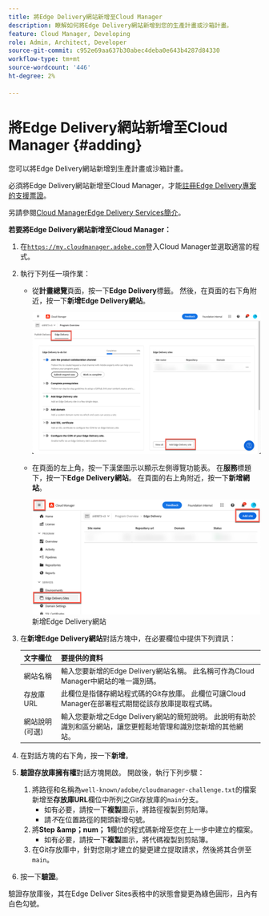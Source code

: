 ```yaml
---
title: 將Edge Delivery網站新增至Cloud Manager
description: 瞭解如何將Edge Delivery網站新增到您的生產計畫或沙箱計畫。
feature: Cloud Manager, Developing
role: Admin, Architect, Developer
source-git-commit: c952e69aa637b30abec4deba0e643b4287d84330
workflow-type: tm+mt
source-wordcount: '446'
ht-degree: 2%

---
```



# 將Edge Delivery網站新增至Cloud Manager {#adding}

您可以將Edge Delivery網站新增到生產計畫或沙箱計畫。

必須將Edge Delivery網站新增至Cloud Manager，才能[註冊Edge Delivery專案的支援票證](/help/edge/overview.md##support-ticket)。

另請參閱[Cloud ManagerEdge Delivery Services簡介](/help/implementing/cloud-manager/edge-delivery/introduction-to-edge-delivery-services.md)。

**若要將Edge Delivery網站新增至Cloud Manager：**

1. 在[`https://my.cloudmanager.adobe.com`](https://my.cloudmanager.adobe.com/)登入Cloud Manager並選取適當的程式。
1. 執行下列任一項作業：

   * 從&#x200B;**計畫總覽**&#x200B;頁面，按一下&#x200B;**Edge Delivery**&#x200B;標籤。 然後，在頁面的右下角附近，按一下&#x200B;**新增Edge Delivery網站**。

     ![從Edge Delivery索引標籤新增Edge Delivery網站](/help/implementing/cloud-manager/assets/cm-eds-add1.png)

   * 在頁面的左上角，按一下漢堡圖示以顯示左側導覽功能表。 在&#x200B;**服務**&#x200B;標題下，按一下&#x200B;**Edge Delivery網站**。 在頁面的右上角附近，按一下&#x200B;**新增網站**。

     ![從Edge Delivery Sites按鈕](/help/implementing/cloud-manager/assets/cm-eds-add2.png)新增Edge Delivery網站

1. 在&#x200B;**新增Edge Delivery網站**&#x200B;對話方塊中，在必要欄位中提供下列資訊：

   | 文字欄位 | 要提供的資料 |
   | --- | --- |
   | 網站名稱 | 輸入您要新增的Edge Delivery網站名稱。 此名稱可作為Cloud Manager中網站的唯一識別碼。 |
   | 存放庫 URL | 此欄位是指儲存網站程式碼的Git存放庫。 此欄位可讓Cloud Manager在部署程式期間從該存放庫提取程式碼。 |
   | 網站說明 (可選) | 輸入您要新增之Edge Delivery網站的簡短說明。 此說明有助於識別和區分網站，讓您更輕鬆地管理和識別您新增的其他網站。 |

1. 在對話方塊的右下角，按一下&#x200B;**新增**。

1. **驗證存放庫擁有權**&#x200B;對話方塊開啟。 開啟後，執行下列步驟：

   1. 將路徑和名稱為`well-known/adobe/cloudmanager-challenge.txt`的檔案新增至&#x200B;**存放庫URL**&#x200B;欄位中所列之Git存放庫的`main`分支。
      * 如有必要，請按一下&#x200B;**複製**&#x200B;圖示，將路徑複製到剪貼簿。
      * 請&#x200B;*不*&#x200B;在位置路徑的開頭新增句號。
   1. 將&#x200B;**Step &amp;amp；num； 1**&#x200B;欄位的程式碼新增至您在上一步中建立的檔案。
      * 如有必要，請按一下&#x200B;**複製**&#x200B;圖示，將代碼複製到剪貼簿。
   1. 在Git存放庫中，針對您剛才建立的變更建立提取請求，然後將其合併至`main`。

1. 按一下&#x200B;**驗證**。

驗證存放庫後，其在Edge Deliver Sites表格中的狀態會變更為綠色圓形，且內有白色勾號。

